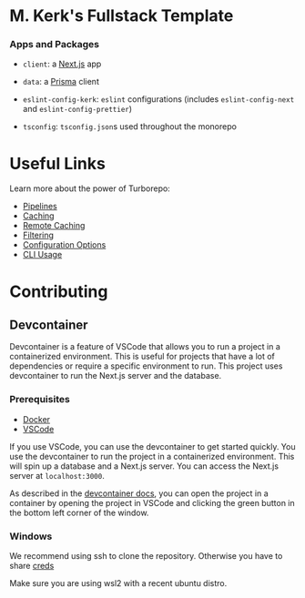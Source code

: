 # M. Kerk's Fullstack Template

### Apps and Packages

- `client`: a [Next.js](https://nextjs.org/) app
- `data`: a [Prisma](https://www.prisma.io/) client

- `eslint-config-kerk`: `eslint` configurations (includes `eslint-config-next` and `eslint-config-prettier`)
- `tsconfig`: `tsconfig.json`s used throughout the monorepo

# Useful Links

Learn more about the power of Turborepo:

- [Pipelines](https://turbo.build/repo/docs/core-concepts/monorepos/running-tasks)
- [Caching](https://turbo.build/repo/docs/core-concepts/caching)
- [Remote Caching](https://turbo.build/repo/docs/core-concepts/remote-caching)
- [Filtering](https://turbo.build/repo/docs/core-concepts/monorepos/filtering)
- [Configuration Options](https://turbo.build/repo/docs/reference/configuration)
- [CLI Usage](https://turbo.build/repo/docs/reference/command-line-reference)

# Contributing

## Devcontainer
Devcontainer is a feature of VSCode that allows you to run a project in a containerized environment. This is useful for projects that have a lot of dependencies or require a specific environment to run. This project uses devcontainer to run the Next.js server and the database.

### Prerequisites
* [Docker](https://docs.docker.com/get-docker/)
* [VSCode](https://code.visualstudio.com/download)

If you use VSCode, you can use the devcontainer to get started quickly. You use the devcontainer to run the project in a containerized environment. This will spin up a database and a Next.js server. You can access the Next.js server at `localhost:3000`.

As described in the [devcontainer docs](https://code.visualstudio.com/docs/remote/containers), you can open the project in a container by opening the project in VSCode and clicking the green button in the bottom left corner of the window.

### Windows
We recommend using ssh to clone the repository. Otherwise you have to share [creds](https://code.visualstudio.com/docs/remote/troubleshooting#_sharing-git-credentials-between-windows-and-wsl)

Make sure you are using wsl2 with a recent ubuntu distro.